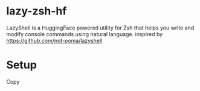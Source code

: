 # lazy-zsh-hf
LazyShell is a HuggingFace powered utility for Zsh that helps you write and modify console commands using natural language.
inspired by https://github.com/not-poma/lazyshell

# Setup
Copy 
